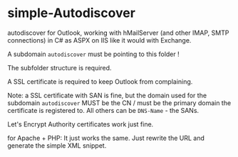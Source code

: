 # simple-Autodiscover
autodiscover for Outlook, working with hMailServer (and other IMAP, SMTP connections) in C# as ASPX on IIS like it would with Exchange.

A subdomain `autodiscover` must be pointing to this folder !

The subfolder structure is required.

A SSL certificate is required to keep Outlook from complaining.

Note: a SSL certificate with SAN is fine, but the domain used for the subdomain `autodiscover` MUST be the CN / must be the primary domain the certificate is registered to. All others can be `DNS-Name` - the SANs.

Let's Encrypt Authority certificates work just fine.

for Apache + PHP: It just works the same. Just rewrite the URL and generate the simple XML snippet.